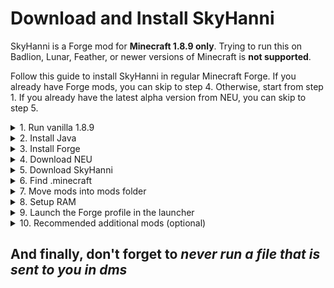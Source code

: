 # Download and Install SkyHanni

SkyHanni is a Forge mod for **Minecraft 1.8.9 only**.
Trying to run this on Badlion, Lunar, Feather, or newer versions of Minecraft is **not supported**.

Follow this guide to install SkyHanni in regular Minecraft Forge.
If you already have Forge mods, you can skip to step 4. Otherwise, start from step 1.
If you already have the latest alpha version from NEU, you can skip to step 5.

<details>
<summary>1. Run vanilla 1.8.9</summary>

Run Minecraft 1.8.9, unmodded, for 10 seconds, then close it.

</details>


<details>
<summary>2. Install Java</summary>

To play with mods, you need Java.
Install [Java 8](https://www.java.com/download/ie_manual.jsp).
Double-click the file to install it.

</details>


<details>
<summary>3. Install Forge</summary>

Forge is the system that loads your mods into the game.
You need Java to run Forge.
Download [Forge for 1.8.9](https://files.minecraftforge.net/net/minecraftforge/forge/index_1.8.9.html).
Click installer, when you double-click the file, install as client.
If Forge does not open with Java, download [Jarfix](https://johann.loefflmann.net/en/software/jarfix/index.html),
double click it, then try running Forge again.

</details>


<details>
<summary>4. Download NEU</summary>

Neu is NotEnoughUpdates, another Forge mod that contains files that SkyHanni depends on to function.
You can install it from [Moulberry's Bush Discord Server](https://discord.gg/moulberry) in the
channel [#🧪neu-alphas](https://discord.com/channels/516977525906341928/1028896920346841118) or
from [SkyHanni Discord](https://discord.com/invite/skyhanni-997079228510117908) in the
channel [#neu-updates](https://discord.com/channels/997079228510117908/1123201092193366027)

</details>


<details>
<summary>5. Download SkyHanni</summary>

SkyHanni has two different update circles: [Full Release](https://github.com/hannibal002/SkyHanni/releases/latest)
and [Beta](https://github.com/hannibal002/SkyHanni/releases).

In general, it is recommended to use the **Full Release**.
It updates every 3–4 weeks and should run very stable.
If you find bugs or miss features in the full version, they might be fixed/implemented already in a beta version.

The **Beta Version**, on the other hand, gets updated multiple times a week,
has new features earlier, but also may contain more bugs.

</details>


<details>
<summary>6. Find .minecraft</summary>

Once you have downloaded both NEU and SkyHanni, you need to navigate to your `.minecraft` folder.
On Windows, open file explorer, in the file location bar at the top type in `%appdata%` and open `.minecraft`.
On Mac, go to `~/Library/Application Support/minecraft`.

</details>


<details>

<summary>7. Move mods into mods folder</summary>

If there is a "mods" folder, great! Open it.
Otherwise, create one and name it exactly "mods".

Move both your downloaded NEU file and SkyHanni file into the folder.
(If you have already an older version of NEU or SkyHanni in that folder, delete it.)

*Note: if you have a problem, people may ask to see your mod folder - that is this folder.*

</details>


<details>
<summary>8. Setup RAM</summary>

If you're running mods, you also need to set up your allocated ram.
If you don't know how much ram your computer has,
follow [this guide](https://www.howtogeek.com/435644/how-to-see-how-much-ram-is-in-your-pc-and-its-speed/).
To allocate ram, go to installation, press the 3 dots next to the installation you are using,
click edit, press more options.
In JVM arguments, look for something that says -Xmx2G or some other number followed by G.
That number is the amount you have allocated for Minecraft to use.
If you have 2G of ram on your computer, you might struggle to play Minecraft.
Try to allocate 1G. If you have 4G, allocate 2G. If you
have 8 or more G, allocate 4G.
You should never need more than 4G, unless you have more mods, than you know what to do.

</details>


<details>
<summary>9. Launch the Forge profile in the launcher</summary>

Installing Minecraft Forge should have set the profile for you, but if it didn't, go to installations,
select new installation, under version you need to find Forge for 1.8.9 (most likely at the top or bottom)

</details>


<details>
<summary>10. Recommended additional mods (optional)</summary>

[OptiFine](https://optifine.net/adloadx?f=preview_OptiFine_1.8.9_HD_U_M6_pre2.jar)
and either [Sk1erLLC's Patcher](https://sk1er.club/mods/patcher) or [Polyfrost's PolyPatcher](<https://modrinth.com/mod/patcher>) (a fork of Patcher with OneConfig, slightly different features, and bug fixes, including fixed cactus hitboxes)

Those two mods help you get more FPS in game and let you change many more performance
settings.

*Ask on discord if you need help with those.*

</details>

<h2>And finally, don't forget to <i><b>never run a file that is sent to you in dms</b></i></h2>
